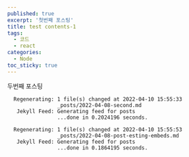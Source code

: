 ```yaml
---
published: true
excerpt: '첫번째 포스팅'
title: test contents-1
tags:
  - 코드
  - react
categories:
  - Node
toc_sticky: true
---
```


두번째 포스팅

      Regenerating: 1 file(s) changed at 2022-04-10 15:55:33
                    _posts/2022-04-08-second.md
       Jekyll Feed: Generating feed for posts
                    ...done in 0.2024196 seconds.

      Regenerating: 1 file(s) changed at 2022-04-10 15:55:53
                    _posts/2022-04-08-post-esting-embeds.md
       Jekyll Feed: Generating feed for posts
                    ...done in 0.1864195 seconds.
